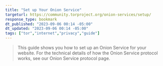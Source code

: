 ```yaml
---
title: "Set up Your Onion Service"
targeturl: https://community.torproject.org/onion-services/setup/
response_type: bookmark
dt_published: "2023-09-06 00:14 -05:00"
dt_updated: "2023-09-06 00:14 -05:00"
tags: ["tor","internet","privacy","guide"]
---
```


> This guide shows you how to set up an Onion Service for your website. For the technical details of how the Onion Service protocol works, see our Onion Service protocol page.